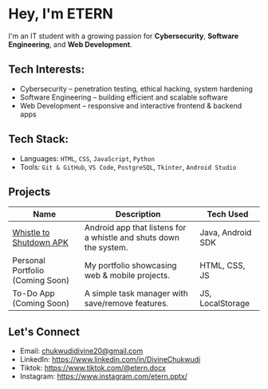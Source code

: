 #  Hey, I'm ETERN

I'm an IT student with a growing passion for **Cybersecurity**, **Software Engineering**, and **Web Development**.

##  Tech Interests:
- Cybersecurity – penetration testing, ethical hacking, system hardening
-  Software Engineering – building efficient and scalable software
-  Web Development – responsive and interactive frontend & backend apps

## Tech Stack:
- Languages: `HTML`, `CSS`, `JavaScript`, `Python`
- Tools: `Git & GitHub`, `VS Code`, `PostgreSQL`, `Tkinter`, `Android Studio`

## Projects
| Name | Description | Tech Used |
|------|-------------|-----------|
| [Whistle to Shutdown APK](https://github.com/divineChukwudi/WhistleShutdown) | Android app that listens for a whistle and shuts down the system. | Java, Android SDK |
| Personal Portfolio (Coming Soon) | My portfolio showcasing web & mobile projects. | HTML, CSS, JS |
| To-Do App (Coming Soon) | A simple task manager with save/remove features. | JS, LocalStorage |

## Let's Connect
- Email: chukwudidivine20@gmail.com
- LinkedIn: https://www.linkedin.com/in/DivineChukwudi
- Tiktok: https://www.tiktok.com/@etern.docx
- Instagram: https://www.instagram.com/etern.pptx/
